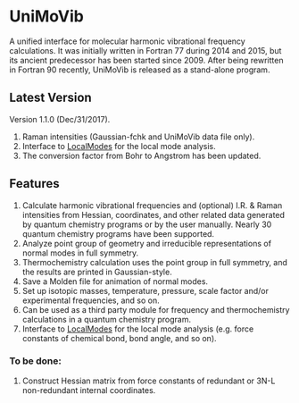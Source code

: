 # UniMoVib
A unified interface for molecular harmonic vibrational frequency calculations. It was initially written in Fortran 77 during 2014 and 2015, but its ancient predecessor has been started since 2009. After being rewritten in Fortran 90 recently, UniMoVib is released as a stand-alone program.

## Latest Version
Version 1.1.0 (Dec/31/2017).

1. Raman intensities (Gaussian-fchk and UniMoVib data file only).
2. Interface to [LocalModes](https://github.com/zorkzou/OpenLocalModes) for the local mode analysis.
3. The conversion factor from Bohr to Angstrom has been updated.

## Features

1. Calculate harmonic vibrational frequencies and (optional) I.R. & Raman intensities from Hessian, coordinates, and other related data generated by quantum chemistry programs or by the user manually. Nearly 30 quantum chemistry programs have been supported.
2. Analyze point group of geometry and irreducible representations of normal modes in full symmetry.
3. Thermochemistry calculation uses the point group in full symmetry, and the results are printed in Gaussian-style.
4. Save a Molden file for animation of normal modes.
5. Set up isotopic masses, temperature, pressure, scale factor and/or experimental frequencies, and so on.
6. Can be used as a third party module for frequency and thermochemistry calculations in a quantum chemistry program.
7. Interface to [LocalModes](https://github.com/zorkzou/OpenLocalModes) for the local mode analysis (e.g. force constants of chemical bond, bond angle, and so on).

### To be done:

1. Construct Hessian matrix from force constants of redundant or 3N-L non-redundant internal coordinates.
